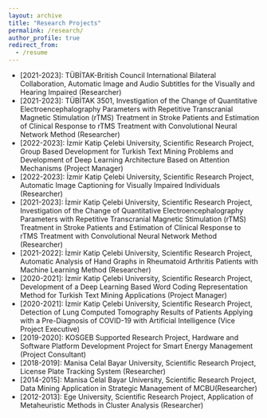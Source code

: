 ```yaml
---
layout: archive
title: "Research Projects"
permalink: /research/
author_profile: true
redirect_from:
  - /resume
---
```


* [2021-2023]: TÜBİTAK-British Council International Bilateral Collaboration, Automatic Image and Audio Subtitles for the Visually and Hearing Impaired (Researcher)
* [2021-2023]: TÜBİTAK 3501, Investigation of the Change of Quantitative Electroencephalography Parameters with Repetitive Transcranial Magnetic Stimulation (rTMS) Treatment in Stroke Patients and Estimation of Clinical Response to rTMS Treatment with Convolutional Neural Network Method (Researcher)
* [2022-2023]: İzmir Katip Çelebi University, Scientific Research Project, Group Based Development for Turkish Text Mining Problems and Development of Deep Learning Architecture Based on Attention Mechanisms (Project Manager)
* [2022-2023]: İzmir Katip Çelebi University, Scientific Research Project, Automatic Image Captioning for Visually Impaired Individuals (Researcher)
* [2021-2023]: İzmir Katip Çelebi University, Scientific Research Project, Investigation of the Change of Quantitative Electroencephalography Parameters with Repetitive Transcranial Magnetic Stimulation (rTMS) Treatment in Stroke Patients and Estimation of Clinical Response to rTMS Treatment with Convolutional Neural Network Method (Researcher)
* [2021-2022]: İzmir Katip Çelebi University, Scientific Research Project, Automatic Analysis of Hand Graphs in Rheumatoid Arthritis Patients with Machine Learning Method (Researcher)
* [2020-2021]: İzmir Katip Çelebi University, Scientific Research Project, Development of a Deep Learning Based Word Coding Representation Method for Turkish Text Mining Applications (Project Manager)
* [2020-2021]: İzmir Katip Çelebi University, Scientific Research Project, Detection of Lung Computed Tomography Results of Patients Applying with a Pre-Diagnosis of COVID-19 with Artificial Intelligence (Vice Project Executive)
* [2019-2020]: KOSGEB Supported Research Project, Hardware and Software Platform Development Project for Smart Energy Management (Project Consultant)
* [2018-2019]: Manisa Celal Bayar University, Scientific Research Project, License Plate Tracking System (Researcher)
* [2014-2015]: Manisa Celal Bayar University, Scientific Research Project, Data Mining Application in Strategic Management of MCBU(Researcher)
* [2012-2013]: Ege University, Scientific Research Project, Application of Metaheuristic Methods in Cluster Analysis (Researcher)

